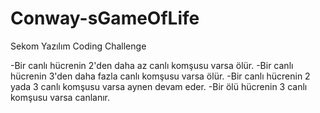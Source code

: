 # Conway-sGameOfLife
Sekom Yazılım Coding Challenge

-Bir canlı hücrenin 2'den daha az canlı komşusu varsa ölür.
-Bir canlı hücrenin 3'den daha fazla canlı komşusu varsa ölür.
-Bir canlı hücrenin 2 yada 3 canlı komşusu varsa aynen devam eder.
-Bir ölü hücrenin 3 canlı komşusu varsa canlanır.
